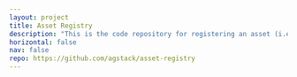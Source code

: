 ```yaml
---
layout: project
title: Asset Registry
description: "This is the code repository for registering an asset (i.e, typically a polygon but is can be any geo-spatial geometry) and getting back a 256-byte/16-Char alphanumeric unique id for it"
horizontal: false
nav: false
repo: https://github.com/agstack/asset-registry
---
```

